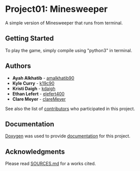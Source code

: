 # Project01: Minesweeper

A simple version of Minesweeper that runs from terminal.

## Getting Started

To play the game, simply compile using "python3" in terminal.

## Authors

* **Ayah Alkhatib** - [amalkhatib90](https://github.com/amalkhatib90/)
* **Kyle Curry** - [k19c90](https://github.com/k19c90)
* **Kristi Daigh** - [kdaigh](https://github.com/kdaigh)
* **Ethan Lefert** - [elefert400](https://github.com/elefert400)
* **Clare Meyer** - [clareMeyer](https://github.com/clareMeyer)

See also the list of [contributors](https://github.com/kdaigh/Project01/graphs/contributors) who participated in this project.

## Documentation

[Doxygen](http://www.doxygen.nl/) was used to provide [documentation](https://github.com/kdaigh/Project01/tree/master/documentation/html) for this project.

## Acknowledgments

Please read [SOURCES.md](https://github.com/kdaigh/Project01/blob/master/documentation/SOURCES.md) for a works cited.
